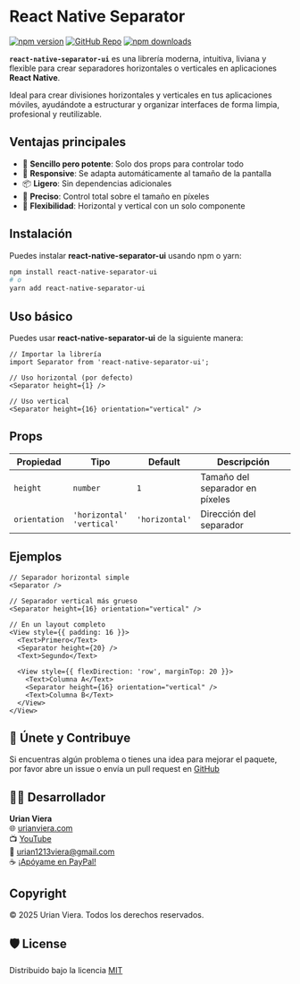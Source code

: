 # React Native Separator

[![npm version](https://img.shields.io/npm/v/react-native-separator.svg?style=flat-square)](https://www.npmjs.com/package/react-native-separator)
[![GitHub Repo](https://img.shields.io/badge/repository-GitHub-blue?style=flat-square&logo=github)](https://github.com/urian121/react-native-separator)
[![npm downloads](https://img.shields.io/npm/dt/react-native-separator.svg?style=flat-square)](https://www.npmjs.com/package/react-native-separator)


**`react-native-separator-ui`** es una librería moderna, intuitiva, liviana y flexible para crear separadores horizontales o verticales en aplicaciones **React Native**. 

Ideal para crear divisiones horizontales y verticales en tus aplicaciones móviles, ayudándote a estructurar y organizar interfaces de forma limpia, profesional y reutilizable.

## Ventajas principales

- 🎨 **Sencillo pero potente**: Solo dos props para controlar todo
- 📱 **Responsive**: Se adapta automáticamente al tamaño de la pantalla
- 📦 **Ligero**: Sin dependencias adicionales
- 🎯 **Preciso**: Control total sobre el tamaño en píxeles
- 🔧 **Flexibilidad**: Horizontal y vertical con un solo componente

## Instalación
Puedes instalar **react-native-separator-ui** usando npm o yarn:

```bash
npm install react-native-separator-ui
# o
yarn add react-native-separator-ui
```

## Uso básico
Puedes usar **react-native-separator-ui** de la siguiente manera:

```tsx
// Importar la librería
import Separator from 'react-native-separator-ui';

// Uso horizontal (por defecto)
<Separator height={1} />

// Uso vertical
<Separator height={16} orientation="vertical" />
```

## Props

| Propiedad | Tipo | Default | Descripción |
|-----------|------|---------|-------------|
| `height` | `number` | `1` | Tamaño del separador en píxeles |
| `orientation` | `'horizontal'`<br>`'vertical'` | `'horizontal'` | Dirección del separador |

## Ejemplos

```tsx
// Separador horizontal simple
<Separator />

// Separador vertical más grueso
<Separator height={16} orientation="vertical" />

// En un layout completo
<View style={{ padding: 16 }}>
  <Text>Primero</Text>
  <Separator height={20} />
  <Text>Segundo</Text>

  <View style={{ flexDirection: 'row', marginTop: 20 }}>
    <Text>Columna A</Text>
    <Separator height={16} orientation="vertical" />
    <Text>Columna B</Text>
  </View>
</View>
```

## 🤝 Únete y Contribuye

Si encuentras algún problema o tienes una idea para mejorar el paquete, por favor abre un issue o envía un pull request
en [GitHub](https://github.com/urian121/react-native-separator)

## 👨‍💻 Desarrollador

**Urian Viera**  
🌐 [urianviera.com](https://www.urianviera.com)  
📺 [YouTube](https://www.youtube.com/WebDeveloperUrianViera)  
💌 [urian1213viera@gmail.com](mailto:urian1213viera@gmail.com)  
☕ [¡Apóyame en PayPal!](https://www.paypal.com/donate/?hosted_button_id=4SV78MQJJH3VE)

## Copyright

© 2025 Urian Viera. Todos los derechos reservados.

## 🛡 License

Distribuido bajo la licencia [MIT](LICENSE)